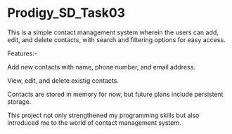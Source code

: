 # Prodigy_SD_Task03


This is a simple contact management system wherein the users can add, edit, and delete contacts, with search and filtering options for easy access.


Features:-

Add new contacts with name, phone number, and email address.

View, edit, and delete existig contacts.

Contacts are stored in memory for now, but future plans include persistent storage.

This project not only strengthened my programming skills but also introduced me to the world of contact management system.
